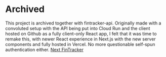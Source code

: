 # Archived
This project is archived together with fintracker-api. Originally made with a convoluted setup with the API being put into Cloud Run and the client hosted on Github as a fully client-only React app, I felt that it was time to remake this, with newer React experience in Next.js with the new server components and fully hosted in Vercel. No more questionable self-spun authentication either. [Next FinTracker](https://github.com/francis-ng/next-fintracker)
